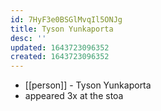 ```yaml
---
id: 7HyF3e0BSGlMvqIl5ONJg
title: Tyson Yunkaporta
desc: ''
updated: 1643723096352
created: 1643723096352
---
```



- [[person]] - Tyson Yunkaporta
- appeared 3x at the stoa
